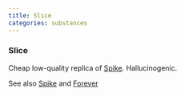 ```yaml
---
title: Slice
categories: substances
---
```


### Slice

Cheap low-quality replica of [Spike](Spike). Hallucinogenic.

See also [Spike](Spike) and [Forever](Forever)
